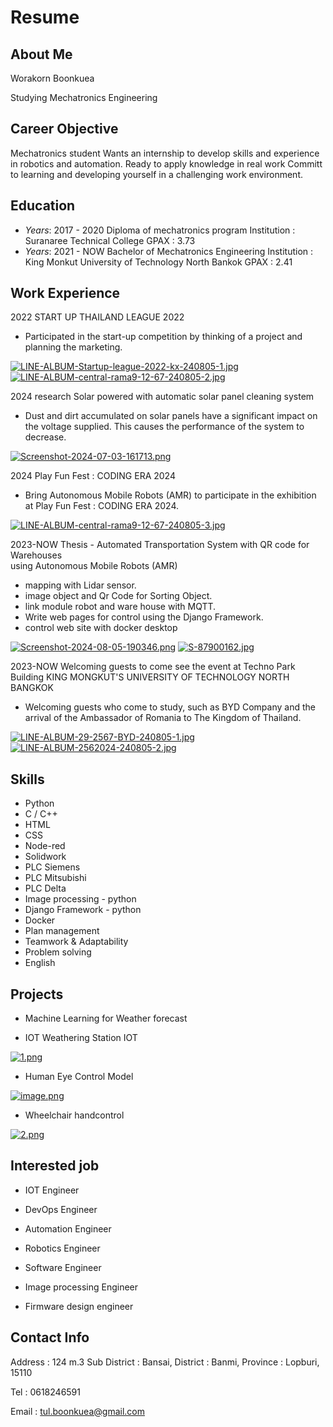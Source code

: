 # Resume

## About Me
Worakorn Boonkuea

Studying Mechatronics Engineering

## Career Objective
Mechatronics student Wants an internship to develop skills and experience in robotics and automation. 
Ready to apply knowledge in real work Committ to learning and developing yourself in a challenging work environment.

## Education
- *Years*: 2017 - 2020
   Diploma of mechatronics program
   Institution : Suranaree Technical College
   GPAX : 3.73
- *Years*: 2021 - NOW
   Bachelor of Mechatronics Engineering 
   Institution : King Monkut University of Technology North Bankok
   GPAX : 2.41

## Work Experience
2022
  START UP THAILAND LEAGUE 2022
  - Participated in the start-up competition by thinking of a project and planning the marketing.

[![LINE-ALBUM-Startup-league-2022-kx-240805-1.jpg](https://i.postimg.cc/JzQhphR6/LINE-ALBUM-Startup-league-2022-kx-240805-1.jpg)](https://postimg.cc/18fPtsnw)
[![LINE-ALBUM-central-rama9-12-67-240805-2.jpg](https://i.postimg.cc/52f4QM8w/LINE-ALBUM-central-rama9-12-67-240805-2.jpg)](https://postimg.cc/ZCDtX27R)
  
2024
  research Solar powered with automatic solar panel cleaning system
  - Dust and dirt accumulated on solar panels have a significant impact on the voltage supplied. This causes the performance of the system to decrease.

[![Screenshot-2024-07-03-161713.png](https://i.postimg.cc/8PGhM9hh/Screenshot-2024-07-03-161713.png)](https://postimg.cc/kDj6djY4)

2024
  Play Fun Fest : CODING ERA 2024
  - Bring Autonomous Mobile Robots (AMR) to participate in the exhibition at Play Fun Fest : CODING ERA 2024.

[![LINE-ALBUM-central-rama9-12-67-240805-3.jpg](https://i.postimg.cc/Px3Ft1TL/LINE-ALBUM-central-rama9-12-67-240805-3.jpg)](https://postimg.cc/xJmP5JkY)

2023-NOW
  Thesis - Automated Transportation System with QR code for Warehouses  
  using Autonomous Mobile Robots (AMR)
  - mapping with Lidar sensor.
  - image object and Qr Code for Sorting Object.
  - link module robot and ware house with MQTT.
  - Write web pages for control using the Django Framework.
  - control web site with docker desktop

[![Screenshot-2024-08-05-190346.png](https://i.postimg.cc/4dD27sHZ/Screenshot-2024-08-05-190346.png)](https://postimg.cc/phBJ3NB1)
[![S-87900162.jpg](https://i.postimg.cc/8zz4CjXM/S-87900162.jpg)](https://postimg.cc/xcBMxT21)

2023-NOW
  Welcoming guests to come see the event at Techno Park Building KING MONGKUT'S UNIVERSITY OF TECHNOLOGY NORTH BANGKOK
  - Welcoming guests who come to study, such as BYD Company and the arrival of the Ambassador of Romania to The Kingdom of Thailand.

[![LINE-ALBUM-29-2567-BYD-240805-1.jpg](https://i.postimg.cc/qqNDggv1/LINE-ALBUM-29-2567-BYD-240805-1.jpg)](https://postimg.cc/SYpfvS89)  
[![LINE-ALBUM-2562024-240805-2.jpg](https://i.postimg.cc/NMzphYkm/LINE-ALBUM-2562024-240805-2.jpg)](https://postimg.cc/N9R1T3Vj)

## Skills
- Python
- C / C++
- HTML
- CSS
- Node-red
- Solidwork
- PLC Siemens
- PLC Mitsubishi
- PLC Delta
- Image processing   - python
- Django Framework - python
- Docker
- Plan management
- Teamwork & Adaptability
- Problem solving
- English

## Projects
- Machine Learning for Weather forecast
  
- IOT Weathering Station IOT

[![1.png](https://i.postimg.cc/XJYRgHXD/1.png)](https://postimg.cc/FfwCrxyj)

- Human Eye Control Model

[![image.png](https://i.postimg.cc/9XnhLhdP/image.png)](https://postimg.cc/yWctN2rW)

- Wheelchair handcontrol

[![2.png](https://i.postimg.cc/4nk2jBNG/2.png)](https://postimg.cc/tnkzxdxv)

## Interested job
- IOT Engineer

- DevOps Engineer

- Automation Engineer

- Robotics Engineer

- Software Engineer

- Image processing Engineer

- Firmware design engineer
 
## Contact Info
Address : 124 m.3 Sub District : Bansai,
District : Banmi, Province : Lopburi, 15110

Tel : 0618246591

Email : tul.boonkuea@gmail.com
